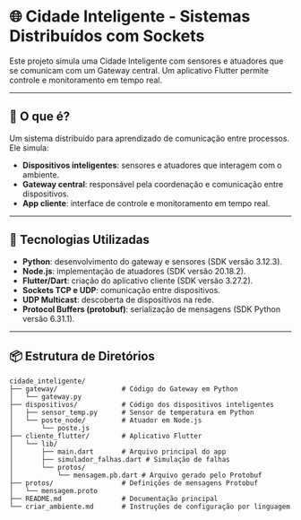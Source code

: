 # 🌐 Cidade Inteligente - Sistemas Distribuídos com Sockets

Este projeto simula uma Cidade Inteligente com sensores e atuadores que se comunicam com um Gateway central. Um aplicativo Flutter permite controle e monitoramento em tempo real.

---

## 🧠 O que é?

Um sistema distribuído para aprendizado de comunicação entre processos. Ele simula:

- **Dispositivos inteligentes**: sensores e atuadores que interagem com o ambiente.
- **Gateway central**: responsável pela coordenação e comunicação entre dispositivos.
- **App cliente**: interface de controle e monitoramento em tempo real.

---

## 🔧 Tecnologias Utilizadas

- **Python**: desenvolvimento do gateway e sensores (SDK versão 3.12.3).
- **Node.js**: implementação de atuadores (SDK versão 20.18.2).
- **Flutter/Dart**: criação do aplicativo cliente (SDK versão 3.27.2).
- **Sockets TCP e UDP**: comunicação entre dispositivos.
- **UDP Multicast**: descoberta de dispositivos na rede.
- **Protocol Buffers (protobuf)**: serialização de mensagens (SDK Python versão 6.31.1).

---

## 📦 Estrutura de Diretórios

```
cidade_inteligente/
├── gateway/                # Código do Gateway em Python
│   └── gateway.py
├── dispositivos/           # Código dos dispositivos inteligentes
│   ├── sensor_temp.py      # Sensor de temperatura em Python
│   └── poste_node/         # Atuador em Node.js
│       └── poste.js
├── cliente_flutter/        # Aplicativo Flutter
│   └── lib/
│       ├── main.dart       # Arquivo principal do app
│       ├── simulador_falhas.dart # Simulação de falhas
│       └── protos/
│           └── mensagem.pb.dart # Arquivo gerado pelo Protobuf
├── protos/                 # Definições de mensagens Protobuf
│   └── mensagem.proto
├── README.md               # Documentação principal
└── criar_ambiente.md       # Instruções de configuração por linguagem
```